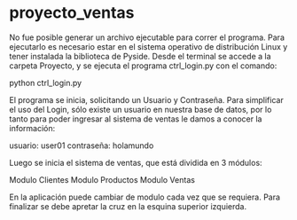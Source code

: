 # proyecto_ventas

No fue posible generar un archivo ejecutable para correr el programa.
Para ejecutarlo es necesario estar en el sistema operativo de distribución Linux y tener instalada la biblioteca de Pyside. Desde el terminal se accede a la carpeta Proyecto, y se ejecuta el programa ctrl_login.py con el comando:

python ctrl_login.py

El programa se inicia, solicitando un Usuario y Contraseña. Para simplificar el uso del Login, sólo existe un usuario en nuestra base de datos, por lo tanto para poder ingresar al sistema de ventas le damos a conocer la información:

usuario: user01
contraseña: holamundo

Luego se inicia el sistema de ventas, que está dividida en 3 módulos:

Modulo Clientes
Modulo Productos
Modulo Ventas

En la aplicación puede cambiar de modulo cada vez que se requiera. Para finalizar se debe apretar la cruz en la esquina superior izquierda.
